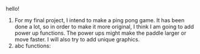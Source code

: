 hello!
1. For my final project, I intend to make a ping pong game.
It has been done a lot, so in order to make it more original, I think I am going to add power up functions.
The power ups might make the paddle larger or move faster.
I will also try to add unique graphics.
2. abc functions: